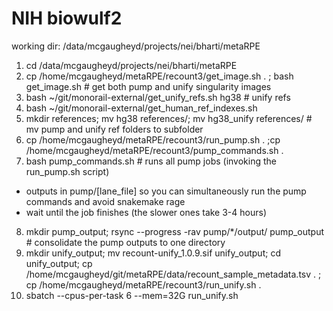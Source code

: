 # NIH biowulf2

working dir: /data/mcgaugheyd/projects/nei/bharti/metaRPE

1. cd /data/mcgaugheyd/projects/nei/bharti/metaRPE
2. cp /home/mcgaugheyd/metaRPE/recount3/get_image.sh . ; bash get_image.sh # get both pump and unify singularity images
3. bash ~/git/monorail-external/get_unify_refs.sh hg38 # unify refs
4. bash ~/git/monorail-external/get_human_ref_indexes.sh
5. mkdir references; mv hg38 references/; mv hg38_unify references/ # mv pump and unify ref folders to subfolder
6. cp /home/mcgaugheyd/metaRPE/recount3/run_pump.sh . ;cp /home/mcgaugheyd/metaRPE/recount3/pump_commands.sh . 
7. bash pump_commands.sh # runs all pump jobs (invoking the run_pump.sh script)
  - outputs in pump/[lane_file] so you can simultaneously run the pump commands and avoid snakemake rage
  - wait until the job finishes (the slower ones take 3-4 hours)
8. mkdir pump_output; rsync --progress -rav pump/*/output/ pump_output # consolidate the pump outputs to one directory
9. mkdir unify_output; mv recount-unify_1.0.9.sif unify_output; cd unify_output; cp /home/mcgaugheyd/git/metaRPE/data/recount_sample_metadata.tsv . ; cp /home/mcgaugheyd/metaRPE/recount3/run_unify.sh .
10. sbatch --cpus-per-task 6 --mem=32G run_unify.sh
